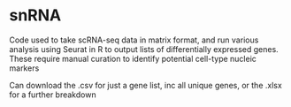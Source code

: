 # snRNA
Code used to take scRNA-seq data in matrix format, and run various analysis using Seurat in R to output lists of differentially expressed genes. These require manual curation to identify potential cell-type nucleic markers 

Can download the .csv for just a gene list, inc all unique genes, or the .xlsx for a further breakdown

